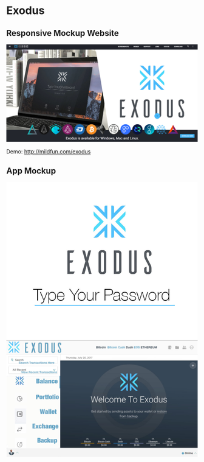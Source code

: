 # Exodus

## Responsive Mockup Website
![alt text](https://github.com/SMWARREN/Exodus/blob/master/screenshot.png?raw=true)


Demo: http://mildfun.com/exodus

## App Mockup

![alt text](https://github.com/SMWARREN/Exodus/blob/master/exodus-white.jpg?raw=true)
![alt text](https://github.com/SMWARREN/Exodus/blob/master/exodus-white-main.jpg?raw=true)
